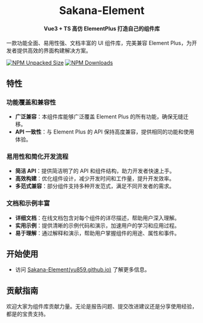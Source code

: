 <h1 align="center">Sakana-Element </h1>
<h4 align="center">Vue3 + TS 高仿 ElementPlus 打造自己的组件库</h4>

一款功能全面、易用性强、文档丰富的 UI 组件库，完美兼容 Element Plus，为开发者提供高效的界面构建解决方案。

<a href="https://www.npmjs.com/package/sakana-element"><img alt="NPM Unpacked Size" src="https://img.shields.io/npm/unpacked-size/sakana-element?logo=GitLFS&logoColor=white&color=yellow"></a>
<a href="https://www.npmjs.com/package/sakana-element"><img alt="NPM Downloads" src="https://img.shields.io/npm/d18m/sakana-element?logo=npm&color=orange"></a>

## 特性

### 功能覆盖和兼容性

- **广泛兼容**：本组件库能够广泛覆盖 Element Plus 的所有功能，确保无缝迁移。
- **API 一致性**：与 Element Plus 的 API 保持高度兼容，提供相同的功能和使用体验。

### 易用性和简化开发流程

- **简洁 API**：提供简洁明了的 API 和组件结构，助力开发者快速上手。
- **高效构建**：优化组件设计，减少开发时间和工作量，提升开发效率。
- **多范式兼容**：部分组件支持多种开发范式，满足不同开发者的需求。

### 文档和示例丰富

- **详细文档**：在线文档包含对每个组件的详尽描述，帮助用户深入理解。
- **实用示例**：提供清晰的示例代码和演示，加速用户的学习和应用过程。
- **易于理解**：通过解释和演示，帮助用户掌握组件的用途、属性和事件。

## 开始使用

- 访问 [Sakana-Element(yu859.github.io)](https://yu859.github.io/sakana-element/) 了解更多信息。

## 贡献指南

欢迎大家为组件库贡献力量。无论是报告问题、提交改进建议还是分享使用经验，都是的宝贵支持。
